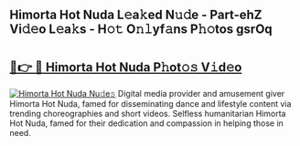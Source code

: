 ## Himorta Hot Nuda L𝚎a𝚔ed N𝚞𝚍e - Part-ehZ Vi𝚍𝚎o L𝚎a𝚔s - H𝚘𝚝 O𝚗𝚕yf𝚊ns P𝚑𝚘tos gsrOq

# <h2><a href="http://kfc8kyn.oniu.top/?m=Himorta+Hot+Nuda">🔗👉 🔴 Himorta Hot Nuda P𝚑ot𝚘𝚜 V𝚒d𝚎o</a></h2>

[![Himorta Hot Nuda Nu𝚍e𝚜](https://i.imgur.com/0qMVB7G.gif)](http://kfc8kyn.oniu.top/?m=Himorta+Hot+Nuda)
Digital media provider and amusement giver Himorta Hot Nuda, famed for disseminating dance and lifestyle content via trending choreographies and short videos. Selfless humanitarian Himorta Hot Nuda, famed for their dedication and compassion in helping those in need.  
